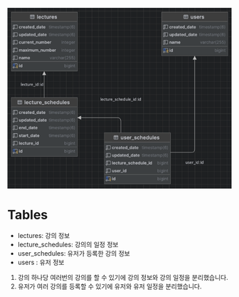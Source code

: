 ![img.png](img.png)

# Tables
- lectures: 강의 정보
- lecture_schedules: 강의의 일정 정보
- user_schedules: 유저가 등록한 강의 정보
- users : 유저 정보

1. 강의 하나당 여러번의 강의를 할 수 있기에 강의 정보와 강의 일정을 분리했습니다.
2. 유저가 여러 강의를 등록할 수 있기에 유저와 유저 일정을 분리했습니다.